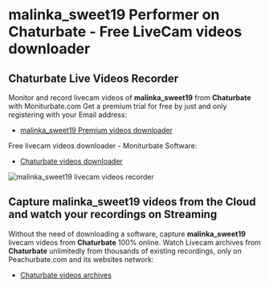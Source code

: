 # malinka_sweet19 Performer on Chaturbate - Free LiveCam videos downloader

## Chaturbate Live Videos Recorder

Monitor and record livecam videos of **malinka_sweet19** from **Chaturbate** with Moniturbate.com
Get a premium trial for free by just and only registering with your Email address:
* [malinka_sweet19 Premium videos downloader](https://moniturbate.com/request-demo-licence-key.html)

Free livecam videos downloader - Moniturbate Software:
* [Chaturbate videos downloader](https://moniturbate.com/moniturbate-download-software.html)

![malinka_sweet19 livecam videos recorder](https://peachurnet.com/templates/moniturbate-software.png)


## Capture malinka_sweet19 videos from the Cloud and watch your recordings on Streaming

Without the need of downloading a software, capture **malinka_sweet19** livecam videos from **Chaturbate** 100% online.
Watch Livecam archives from **Chaturbate** unlimitedly from thousands of existing recordings, only on Peachurbate.com and its websites network:
* [Chaturbate videos archives](https://peachurnet.com/)